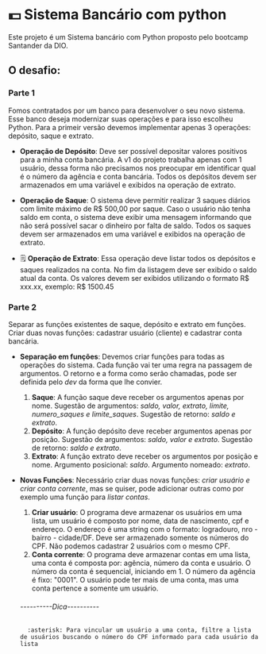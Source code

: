 # :dollar: Sistema Bancário com python

Este projeto é um Sistema bancário com Python proposto pelo bootcamp Santander da DIO.

## O desafio:

### Parte 1
Fomos contratados por um banco para desenvolver o seu novo sistema. Esse banco deseja modernizar suas operações e para isso escolheu Python. Para a primeir versão devemos implementar apenas 3 operações: depósito, saque e extrato.

- **Operação de Depósito**: Deve ser possível depositar valores positivos para a minha conta bancária. A v1 do projeto trabalha apenas com 1 usuário, dessa forma não precisamos nos preocupar em identificar qual é o número da agência e conta bancária. Todos os depósitos devem ser armazenados em uma variável e exibidos na operação de extrato.

- **Operação de Saque**: O sistema deve permitir realizar 3 saques diários com limite máximo de R$ 500,00 por saque. Caso o usuário não tenha saldo em conta, o sistema deve exibir uma mensagem informando que não será possível sacar o dinheiro por falta de saldo. Todos os saques devem ser armazenados em uma variável e exibidos na operação de extrato.

- 🗒️ **Operação de Extrato**: Essa operação deve listar todos os depósitos e saques realizados na conta. No fim da listagem deve ser exibido o saldo atual da conta. Os valores devem ser exibidos utilizando o formato R$ xxx.xx, exemplo: R$ 1500.45

### Parte 2
Separar as funções existentes de saque, depósito e extrato em funções. Criar duas novas funções: cadastrar usuário (cliente) e cadastrar conta bancária.

* **Separação em funções**: Devemos criar funções para todas as operações do sistema. Cada função vai ter uma regra na passagem de argumentos. O retorno e a forma como serão chamadas, pode ser definida pelo *dev* da forma que lhe convier.
    1. **Saque**: A função saque deve receber os argumentos apenas por nome.  Sugestão de argumentos: *saldo, valor, extrato, limite, numero_saques e limite_saques*. Sugestão de retorno: *saldo e extrato*.
    2. **Depósito**: A função depósito deve receber argumentos apenas por posição. Sugestão de argumentos: *saldo, valor e extrato*. Sugestão de retorno: *saldo e extrato*.
    3. **Extrato**: A função extrato deve receber os argumentos por posição e nome. Argumento posicional: *saldo*. Argumento nomeado: *extrato*.

* **Novas Funções**: Necessário criar duas novas funções: *criar usuário e criar conta corrente*, mas se quiser, pode adicionar outras como por exemplo uma função para *listar contas*.
    1. **Criar usuário**: O programa deve armazenar os usuários em uma lista, um usuário é composto por nome, data de nascimento, cpf e endereço. O endereço é uma string com o formato: logradouro, nro - bairro - cidade/DF. Deve ser armazenado somente os números do CPF. Não podemos cadastrar 2 usuários com o mesmo CPF.
    2. **Conta corrente**: O programa deve armazenar contas em uma lista, uma conta é composta por: agência, número da conta e usuário. O número da conta é sequencial, iniciando em 1. O número da agência é fixo: "0001". O usuário pode ter mais de uma conta, mas uma conta pertence a somente um usuário.

    ###### ----------Dica----------
        :asterisk: Para vincular um usuário a uma conta, filtre a lista de usuários buscando o número do CPF informado para cada usuário da lista
